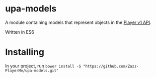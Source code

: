 # upa-models
A module containing models that represent objects in the [Player v1 API](http://docs.playerme.apiary.io/).

Written in ES6

# Installing

In your project, run `bower install -S "https://github.com/Zazz-PlayerMe/upa-models.git"`

